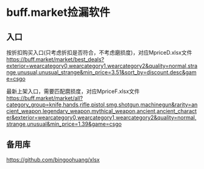 # buff.market捡漏软件

## 入口

按折扣购买入口(只考虑折扣是否符合，不考虑磨损度)，对应MpriceD.xlsx文件
https://buff.market/market/best_deals?exterior=wearcategory0,wearcategory1,wearcategory2&quality=normal,strange,unusual,unusual_strange&min_price=3.51&sort_by=discount.desc&game=csgo

最新上架入口，需要匹配麿损度，对应MpriceF.xlsx文件
https://buff.market/market/all?category_group=knife,hands,rifle,pistol,smg,shotgun,machinegun&rarity=ancient_weapon,legendary_weapon,mythical_weapon,ancient,ancient_character&exterior=wearcategory0,wearcategory1,wearcategory2&quality=normal,strange,unusual&min_price=1.39&game=csgo

## 备用库

https://github.com/bingoohuang/xlsx